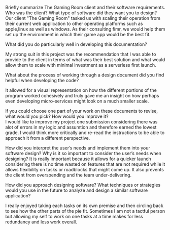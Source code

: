 Briefly summarize The Gaming Room client and their software requirements. Who was the client? What type of software did they want you to design?
  Our client "The Gaming Room" tasked us with scaling their operation from their current web application to other operating platforms such as apple,linux as well as windows. 
  As their consulting fimr, we would help them set up the environment in which their game app would be the best fit.


What did you do particularly well in developing this documentation?

  My strong suit in this project was the recommendation that I was able to provide to the client in terms of what was their best
  solution and what would allow them to scale with minimal investment as a serverless first launch. 

What about the process of working through a design document did you find helpful when developing the code?

  It allowed for a visual representation on how the different portions of the program worked cohesively and truly gave
  me an insight on how perhaps even developing micro-services might look on a much smaller scale. 

If you could choose one part of your work on these documents to revise, what would you pick? How would you improve it?  
  I would like to improve my project one submission considering there was alot of errors in my logic and assumtion and therefore earned the lowest grade. 
  I would think more critically and re-read the instructions to be able to approach it from a different perspective. 

How did you interpret the user’s needs and implement them into your software design? Why is it so important to consider the user’s needs when designing?
  It is really important because it allows for a quicker launch considering there is no time wasted on features that are not required while it allows
  flexibility on tasks or roadblocks that might come up. It also prevents the client from overspending and the team under-delivering.

How did you approach designing software? What techniques or strategies would you use in the future to analyze and design a similar software application?

  I really enjoyed taking each tasks on its own premise and then circling back to see how the other parts of the pie fit. Sometimes I am not a tactful person
  but allowing my self to work on one tasks at a time makes for less redundancy and less work overall. 
